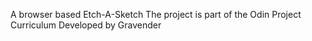 A browser based Etch-A-Sketch
The project is part of the Odin Project Curriculum
Developed by Gravender